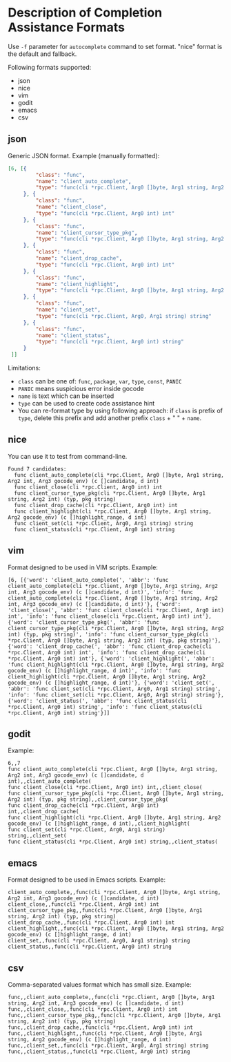 
# Description of Completion Assistance Formats #

Use `-f` parameter for `autocomplete` command to set format. "nice" format is the default and fallback.

Following formats supported:
* json
* nice
* vim
* godit
* emacs
* csv

## json ###
Generic JSON format. Example (manually formatted):
```json
[6, [{
		 "class": "func",
		 "name": "client_auto_complete",
		 "type": "func(cli *rpc.Client, Arg0 []byte, Arg1 string, Arg2 int, Arg3 gocode_env) (c []candidate, d int)"
	 }, {
		 "class": "func",
		 "name": "client_close",
		 "type": "func(cli *rpc.Client, Arg0 int) int"
	 }, {
		 "class": "func",
		 "name": "client_cursor_type_pkg",
		 "type": "func(cli *rpc.Client, Arg0 []byte, Arg1 string, Arg2 int) (typ, pkg string)"
	 }, {
		 "class": "func",
		 "name": "client_drop_cache",
		 "type": "func(cli *rpc.Client, Arg0 int) int"
	 }, {
		 "class": "func",
		 "name": "client_highlight",
		 "type": "func(cli *rpc.Client, Arg0 []byte, Arg1 string, Arg2 gocode_env) (c []highlight_range, d int)"
	 }, {
		 "class": "func",
		 "name": "client_set",
		 "type": "func(cli *rpc.Client, Arg0, Arg1 string) string"
	 }, {
		 "class": "func",
		 "name": "client_status",
		 "type": "func(cli *rpc.Client, Arg0 int) string"
	 }
 ]]
```
Limitations:
* `class` can be one of: `func`, `package`, `var`, `type`, `const`, `PANIC`
* `PANIC` means suspicious error inside gocode
* `name` is text which can be inserted
* `type` can be used to create code assistance hint
* You can re-format type by using following approach: if `class` is prefix of `type`, delete this prefix and add another prefix `class` + " " + `name`.

## nice ##
You can use it to test from command-line.
```
Found 7 candidates:
  func client_auto_complete(cli *rpc.Client, Arg0 []byte, Arg1 string, Arg2 int, Arg3 gocode_env) (c []candidate, d int)
  func client_close(cli *rpc.Client, Arg0 int) int
  func client_cursor_type_pkg(cli *rpc.Client, Arg0 []byte, Arg1 string, Arg2 int) (typ, pkg string)
  func client_drop_cache(cli *rpc.Client, Arg0 int) int
  func client_highlight(cli *rpc.Client, Arg0 []byte, Arg1 string, Arg2 gocode_env) (c []highlight_range, d int)
  func client_set(cli *rpc.Client, Arg0, Arg1 string) string
  func client_status(cli *rpc.Client, Arg0 int) string
```

## vim ##
Format designed to be used in VIM scripts. Example:
```
[6, [{'word': 'client_auto_complete(', 'abbr': 'func client_auto_complete(cli *rpc.Client, Arg0 []byte, Arg1 string, Arg2 int, Arg3 gocode_env) (c []candidate, d int)', 'info': 'func client_auto_complete(cli *rpc.Client, Arg0 []byte, Arg1 string, Arg2 int, Arg3 gocode_env) (c []candidate, d int)'}, {'word': 'client_close(', 'abbr': 'func client_close(cli *rpc.Client, Arg0 int) int', 'info': 'func client_close(cli *rpc.Client, Arg0 int) int'}, {'word': 'client_cursor_type_pkg(', 'abbr': 'func client_cursor_type_pkg(cli *rpc.Client, Arg0 []byte, Arg1 string, Arg2 int) (typ, pkg string)', 'info': 'func client_cursor_type_pkg(cli *rpc.Client, Arg0 []byte, Arg1 string, Arg2 int) (typ, pkg string)'}, {'word': 'client_drop_cache(', 'abbr': 'func client_drop_cache(cli *rpc.Client, Arg0 int) int', 'info': 'func client_drop_cache(cli *rpc.Client, Arg0 int) int'}, {'word': 'client_highlight(', 'abbr': 'func client_highlight(cli *rpc.Client, Arg0 []byte, Arg1 string, Arg2 gocode_env) (c []highlight_range, d int)', 'info': 'func client_highlight(cli *rpc.Client, Arg0 []byte, Arg1 string, Arg2 gocode_env) (c []highlight_range, d int)'}, {'word': 'client_set(', 'abbr': 'func client_set(cli *rpc.Client, Arg0, Arg1 string) string', 'info': 'func client_set(cli *rpc.Client, Arg0, Arg1 string) string'}, {'word': 'client_status(', 'abbr': 'func client_status(cli *rpc.Client, Arg0 int) string', 'info': 'func client_status(cli *rpc.Client, Arg0 int) string'}]]
```

## godit ##
Example:
```
6,,7
func client_auto_complete(cli *rpc.Client, Arg0 []byte, Arg1 string, Arg2 int, Arg3 gocode_env) (c []candidate, d int),,client_auto_complete(
func client_close(cli *rpc.Client, Arg0 int) int,,client_close(
func client_cursor_type_pkg(cli *rpc.Client, Arg0 []byte, Arg1 string, Arg2 int) (typ, pkg string),,client_cursor_type_pkg(
func client_drop_cache(cli *rpc.Client, Arg0 int) int,,client_drop_cache(
func client_highlight(cli *rpc.Client, Arg0 []byte, Arg1 string, Arg2 gocode_env) (c []highlight_range, d int),,client_highlight(
func client_set(cli *rpc.Client, Arg0, Arg1 string) string,,client_set(
func client_status(cli *rpc.Client, Arg0 int) string,,client_status(
```

## emacs ##
Format designed to be used in Emacs scripts. Example:
```
client_auto_complete,,func(cli *rpc.Client, Arg0 []byte, Arg1 string, Arg2 int, Arg3 gocode_env) (c []candidate, d int)
client_close,,func(cli *rpc.Client, Arg0 int) int
client_cursor_type_pkg,,func(cli *rpc.Client, Arg0 []byte, Arg1 string, Arg2 int) (typ, pkg string)
client_drop_cache,,func(cli *rpc.Client, Arg0 int) int
client_highlight,,func(cli *rpc.Client, Arg0 []byte, Arg1 string, Arg2 gocode_env) (c []highlight_range, d int)
client_set,,func(cli *rpc.Client, Arg0, Arg1 string) string
client_status,,func(cli *rpc.Client, Arg0 int) string
```

## csv ##
Comma-separated values format which has small size. Example:
```csv
func,,client_auto_complete,,func(cli *rpc.Client, Arg0 []byte, Arg1 string, Arg2 int, Arg3 gocode_env) (c []candidate, d int)
func,,client_close,,func(cli *rpc.Client, Arg0 int) int
func,,client_cursor_type_pkg,,func(cli *rpc.Client, Arg0 []byte, Arg1 string, Arg2 int) (typ, pkg string)
func,,client_drop_cache,,func(cli *rpc.Client, Arg0 int) int
func,,client_highlight,,func(cli *rpc.Client, Arg0 []byte, Arg1 string, Arg2 gocode_env) (c []highlight_range, d int)
func,,client_set,,func(cli *rpc.Client, Arg0, Arg1 string) string
func,,client_status,,func(cli *rpc.Client, Arg0 int) string
```
